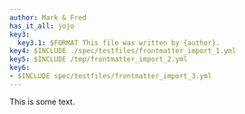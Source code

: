 ```yaml
---
author: Mark & Fred
has_it_all: jojo
key3:
  key3.1: $FORMAT This file was written by {author}.
key4: $INCLUDE ./spec/testfiles/frontmatter_import_1.yml
key5: $INCLUDE /tmp/frontmatter_import_2.yml
key6:
- $INCLUDE spec/testfiles/frontmatter_import_3.yml
---
```


This is some text.
